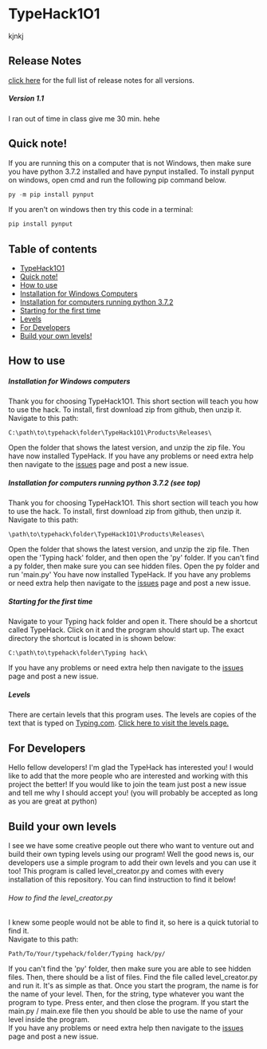# TypeHack1O1
kjnkj 
## Release Notes 

[click here](docs/release.md) for the full list of release notes for all versions.

##### Version 1.1

I ran out of time in class give me 30 min. hehe

## Quick note!

If you are running this on a computer that is not Windows, then make sure you have python 3.7.2 installed and have pynput installed. To install pynput on windows, open cmd and run the following pip command below.
```python
py -m pip install pynput
```

If you aren't on windows then try this code in a terminal:
```python
pip install pynput
```

## Table of contents

- [TypeHack1O1](#typehack1o1)
- [Quick note!](#quick-note)
- [How to use](#how-to-use)
- [Installation for Windows Computers](#installation-for-windows-computers)
- [Installation for computers running python 3.7.2](#installation-for-computers-running-python-372-see-top)
- [Starting for the first time](#starting-for-the-first-time)
- [Levels](docs/levels.md)
- [For Developers](#for-developers)
- [Build your own levels!](#build-your-own-levels)


## How to use

##### Installation for Windows computers

Thank you for choosing TypeHack1O1. This short section will teach you how to use the hack. To install, first download zip from github, then unzip it. Navigate to this path:
```
C:\path\to\typehack\folder\TypeHack1O1\Products\Releases\
```
Open the folder that shows the latest version, and unzip the zip file. You have now installed TypeHack.
If you have any problems or need extra help then navigate to the [issues](https://github.com/S-W-dev/TypeHack1O1/issues) page and post a new issue.

##### Installation for computers running python 3.7.2 (see top)

Thank you for choosing TypeHack1O1. This short section will teach you how to use the hack. To install, first download zip from github, then unzip it. Navigate to this path:
```
\path\to\typehack\folder\TypeHack1O1\Products\Releases\
```
Open the folder that shows the latest version, and unzip the zip file. Then open the 'Typing hack' folder, and then open the 'py' folder. If you can't find a py folder, then make sure you can see hidden files. Open the py folder and run 'main.py'
You have now installed TypeHack.
If you have any problems or need extra help then navigate to the [issues](https://github.com/S-W-dev/TypeHack1O1/issues) page and post a new issue.

##### Starting for the first time

Navigate to your Typing hack folder and open it. There should be a shortcut called TypeHack. Click on it and the program should start up. The exact directory the shortcut is located in is shown below:
```
C:\path\to\typehack\folder\Typing hack\
```
If you have any problems or need extra help then navigate to the [issues](https://github.com/S-W-dev/TypeHack1O1/issues) page and post a new issue.

##### Levels

There are certain levels that this program uses. The levels are copies of the text that is typed on [Typing.com](https://typing.com/). [Click here to visit the levels page.](docs/levels.md)

## For Developers

Hello fellow developers! I'm glad the TypeHack has interested you! I would like to add that the more people who are interested and working with this project the better! If you would like to join the team just post a new issue and tell me why I should accept you! (you will probably be accepted as long as you are great at python)

## Build your own levels

I see we have some creative people out there who want to venture out and build their own typing levels using our program! Well the good news is, our developers use a simple program to add their own levels and you can use it too! This program is called level_creator.py and comes with every installation of this repository. You can find instruction to find it below!

###### How to find the level_creator.py

I knew some people would not be able to find it, so here is a quick tutorial to find it.\
Navigate to this path:
```
Path/To/Your/typehack/folder/Typing hack/py/
```
If you can't find the 'py' folder, then make sure you are able to see hidden files. Then, there should be a list of files. Find the file called level_creator.py and run it. It's as simple as that. Once you start the program, the name is for the name of your level. Then, for the string, type whatever you want the program to type. Press enter, and then close the program. If you start the main.py / main.exe file then you should be able to use the name of your level inside the program.\
If you have any problems or need extra help then navigate to the [issues](https://github.com/S-W-dev/TypeHack1O1/issues) page and post a new issue.
